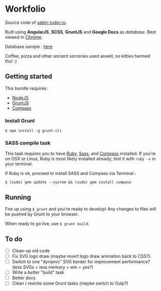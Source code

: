 Workfolio
============
Source code of [sabin-tudor.ro](http://sabin-tudor.ro/).

Built using **AngularJS**, **SCSS**, **GruntJS** and **Google Docs** as *database*. Best viewed in [Chrome](http://www.google.com/chrome/).

Database sample : [here](https://docs.google.com/spreadsheets/d/1BspNtXilNaTvik9Z5dTH9hymxSVj3VdbNW5WIAo11-M/edit?usp=sharing)

Coffee, pizza and other ancient sorceries used aswell, no kitties harmed tho! :)

## Getting started
This bundle requires:
* [NodeJS](http://nodejs.org/)
* [GruntJS](http://gruntjs.com/)
* [Compass](http://compass-style.org/install/)

### Install Grunt
`$ npm install -g grunt-cli`

### SASS compile task
This task requires you to have [Ruby](http://www.ruby-lang.org/en/downloads/), [Sass](http://sass-lang.com/tutorial.html), and [Compass](http://compass-style.org/install/) installed. If you're on OSX or Linux, Ruby is most likely installed already; test it with 
`ruby -v` in your terminal.

If Ruby is ok, proceed to install SASS and Compass via Terminal :

`$ (sudo) gem update --system && (sudo) gem install compass`

## Running
Fire up using `$ grunt` and you're ready to develop! Any changes to files will be pushed by Grunt to your browser.

When ready to go live, use `$ grunt build`.

## To do
- [ ] Clean-up old code
- [ ] Fix SVG logo draw (maybe revert logo draw animation back to CSS?).
- [ ] Switch to one "dynamic" SVG border for improvement performance? (less SVGs = less memory = win = yes?)
- [ ] Write a *better* "build" task
- [ ] Better docs
- [ ] Clean / rewrite some Grunt tasks (maybe switch to Gulp?)
